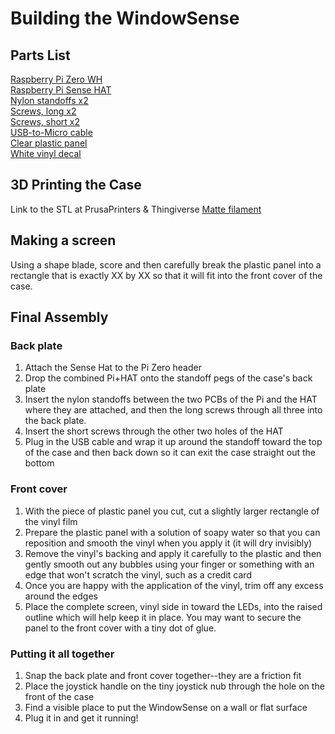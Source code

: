 # Building the WindowSense

## Parts List
[Raspberry Pi Zero WH]()  
[Raspberry Pi Sense HAT]()  
[Nylon standoffs x2]()  
[Screws, long x2]()  
[Screws, short x2]()  
[USB-to-Micro cable](https://www.amazon.com/dp/B07WLRNGZR/ref=cm_sw_em_r_mt_dp_vM6.FbT507SBY?_encoding=UTF8&psc=1)  
[Clear plastic panel]()  
[White vinyl decal]()  

## 3D Printing the Case

Link to the STL at PrusaPrinters & Thingiverse
[Matte filament]()

## Making a screen

Using a shape blade, score and then carefully break the plastic panel into a rectangle that is exactly XX by XX so that it will fit into the front cover of the case.

## Final Assembly

### Back plate 
1. Attach the Sense Hat to the Pi Zero header
2. Drop the combined Pi+HAT onto the standoff pegs of the case's back plate
3. Insert the nylon standoffs between the two PCBs of the Pi and the HAT where they are attached, and then the long screws through all three into the back plate.
4. Insert the short screws through the other two holes of the HAT
5. Plug in the USB cable and wrap it up around the standoff toward the top of the case and then back down so it can exit the case straight out the bottom

### Front cover
1. With the piece of plastic panel you cut, cut a slightly larger rectangle of the vinyl film
2. Prepare the plastic panel with a solution of soapy water so that you can reposition and smooth the vinyl when you apply it (it will dry invisibly)
3. Remove the vinyl's backing and apply it carefully to the plastic and then gently smooth out any bubbles using your finger or something with an edge that won't scratch the vinyl, such as a credit card
4. Once you are happy with the application of the vinyl, trim off any excess around the edges
5. Place the complete screen, vinyl side in toward the LEDs, into the raised outline which will help keep it in place.  You may want to secure the panel to the front cover with a tiny dot of glue.

### Putting it all together
1. Snap the back plate and front cover together--they are a friction fit
2. Place the joystick handle on the tiny joystick nub through the hole on the front of the case
3. Find a visible place to put the WindowSense on a wall or flat surface
4. Plug it in and get it running!